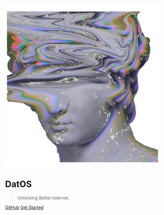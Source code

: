 ![logo](assets/dat.png)

# DatOS

> Unlocking Better Internet.

[GitHub](https://github.com/openinternet-cc/android/)
[Get Started](#About)

